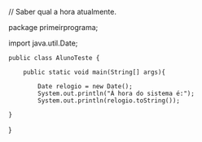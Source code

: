 // Saber qual a hora atualmente.

package primeirprograma;

import java.util.Date;

	public class AlunoTeste {
		
		public static void main(String[] args){
			
			Date relogio = new Date();
			System.out.println("Á hora do sistema é:");
			System.out.println(relogio.toString());
		
	}
}
